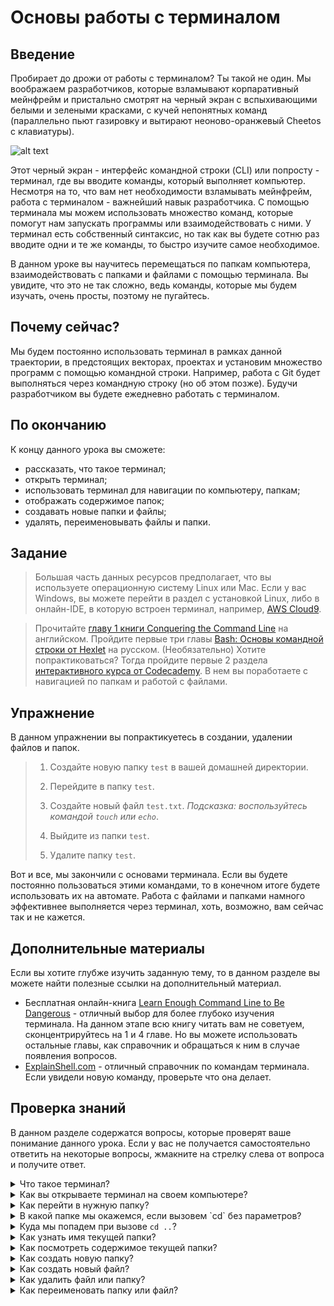 # Основы работы с терминалом

## Введение

Пробирает до дрожи от работы с терминалом? Ты такой не один. Мы воображаем разработчиков, которые взламывают корпаративный мейнфрейм и пристально смотрят на черный экран с вспыхивающими белыми и зелеными красками, с кучей непонятных команд (параллельно пьют газировку и вытирают неоново-оранжевый Cheetos с клавиатуры).

![alt text](https://user-images.githubusercontent.com/4215285/55364215-7561cb80-54e8-11e9-9a47-dbaba4da345c.jpg)

Этот черный экран - интерфейс командной строки (CLI) или попросту - терминал, где вы вводите команды, который выполняет компьютер. Несмотря на то, что вам нет необходимости взламывать мейнфрейм, работа с терминалом - важнейший навык разработчика. С помощью терминала мы можем использовать множество команд, которые помогут нам запускать программы или взаимодействовать с ними. У терминал есть собственный синтаксис, но так как вы будете сотню раз вводите одни и те же команды, то быстро изучите самое необходимое.

В данном уроке вы научитесь перемещаться по папкам компьютера, взаимодействовать с папками и файлами с помощью терминала. Вы увидите, что это не так сложно, ведь команды, которые мы будем изучать, очень просты, поэтому не пугайтесь.

## Почему сейчас?

Мы будем постоянно использовать терминал в рамках данной траектории, в предстоящих векторах, проектах и установим множество программ с помощью командной строки. Например, работа с Git будет выполняться через командную строку (но об этом позже). Будучи разработчиком вы будете ежедневно работать с терминалом.

## По окончанию

К концу данного урока вы сможете:
- рассказать, что такое терминал;
- открыть терминал;
- использовать терминал для навигации по компьютеру, папкам;
- отображать содержимое папок;
- создавать новые папки и файлы;
- удалять, переименовывать файлы и папки.

## Задание

> Большая часть данных ресурсов предполагает, что вы используете операционную систему Linux или Mac. Если у вас Windows, вы можете перейти в раздел с установкой Linux, либо в онлайн-IDE, в которую встроен терминал, например, [AWS Cloud9](https://aws.amazon.com/cloud9/).

> Прочитайте [главу 1 книги Conquering the Command Line](http://conqueringthecommandline.com/book/basics) <span class="btn-fill btn btn-xs btn-success">на английском</span>.
> Пройдите первые три главы [Bash: Основы командной строки от Hexlet](https://ru.hexlet.io/courses/bash) <span class="btn-fill btn btn-xs btn-success">на русском</span>.
> (Необязательно) Хотите попрактиковаться? Тогда пройдите первые 2 раздела [интерактивного курса от Codecademy](https://www.codecademy.com/learn/learn-the-command-line). В нем вы поработаете с навигацией по папкам и работой с файлами.

## Упражнение

В данном упражнении вы попрактикуетесь в создании, удалении файлов и папок.

> 1. Создайте новую папку `test` в вашей домашней директории.
>
> 2. Перейдите в папку `test`.
>
> 3. Создайте новый файл `test.txt`. *Подсказка: воспользуйтесь командой `touch` или `echo`*.
>
> 4. Выйдите из папки `test`.
>
> 5. Удалите папку `test`.

Вот и все, мы закончили с основами терминала. Если вы будете постоянно пользоваться этими командами, то в конечном итоге будете использовать их на автомате. Работа с файлами и папками намного эффективнее выполняется через терминал, хоть, возможно, вам сейчас так и не кажется.

## Дополнительные материалы

Если вы хотите глубже изучить заданную тему, то в данном разделе вы можете найти полезные ссылки на дополнительный материал.

* Бесплатная онлайн-книга [Learn Enough Command Line to Be Dangerous](https://www.learnenough.com/command-line-tutorial) - отличный выбор для более глубоко изучения терминала. На данном этапе всю книгу читать вам не советуем, сконцентрируйтесь на 1 и 4 главе. Но вы можете использовать остальные главы, как справочник и обращаться к ним в случае появления вопросов.
* [ExplainShell.com](http://explainshell.com/) - отличный справочник по командам терминала. Если увидели новую команду, проверьте что она делает.

## Проверка знаний

В данном разделе содержатся вопросы, которые проверят ваше понимание данного урока. Если у вас не получается самостоятельно ответить на некоторые вопросы, жмакните на стрелку слева от вопроса и получите ответ.

<details>
<summary>Что такое терминал?</summary>
<ul><ul>
  <li>Терминал - это программа, с помощью которой можно взаимодействовать с компьютером, используя специальное множество слов, называемое "командами".</li>
</ul></ul>
</details>

<details>
<summary>Как вы открываете терминал на своем компьютере?</summary>
<ul><ul>
  <li>На Linux: Откройте меню программ и найдите "Терминал". Вы можете также открыть терминал с помощью горячих клавиш <code>CTRL</code> + <code>ALT</code> + <code>T</code>.</li>
  <li>На Mac: Откройте папку с программами и найдите там "Терминал".</li>
</ul></ul>
</details>

<details>
<summary>Как перейти в нужную папку?</summary>
<ul><ul>
  <li>Воспользуйтесь командой <code>cd</code>, которая меняет текущую папку.</li>
</ul></ul>
</details>

<details>
<summary>В какой папке мы окажемся, если вызовем `cd` без параметров?</summary>
<ul><ul>
  <li>На Mac и Linux мы попадем в домашнюю директорию.</li>
</ul></ul>
</details>

<details>
<summary>Куда мы попадем при вызове <code>cd ..</code>?</summary>
<ul><ul>
  <li>Мы перейдем "наверх" по директории к родителю текущей папки.</li>
</ul></ul>
</details>

<details>
<summary>Как узнать имя текущей папки?</summary>
<ul><ul>
  <li>На Linux и Mac, воспользуйтесь командой <code>pwd</code> (print working directory).</li>
</ul></ul>
</details>

<details>
<summary>Как посмотреть содержимое текущей папки?</summary>
<ul><ul>
  <li>На Linux и Mac, воспользуйтесь командой <code>ls</code>. Используйте <code>ls -l</code> для отображения файлов.</li>
</ul></ul>
</details>

<details>
<summary>Как создать новую папку?</summary>
<ul><ul>
  <li>Воспользуйтесь командой <code>mkdir</code>.</li>
</ul></ul>
</details>

<details>
<summary>Как создать новый файл?</summary>
<ul><ul>
  <li>На Linux и Mac, воспользуйтесь командой <code>touch</code>, например, <code>touch file.txt</code>.</li>
</ul></ul>
</details>

<details>
<summary>Как удалить файл или папку?</summary>
<ul><ul>
  <li>На Linux и Mac, воспользуйтесь командой <code>rm</code> для удаления файла. Чтобы удалить папку, используйте <code>rm -r</code> или <code>rmdir</code>.</li>
</ul></ul>
</details>

<details>
<summary>Как переименовать папку или файл?</summary>
<ul><ul>
  <li>На Linux и Mac, используйте команду <code>mv</code>, например, <code>mv folder/old-file.txt folder/new-file.txt</code>.</li>
</ul></ul>
</details>
